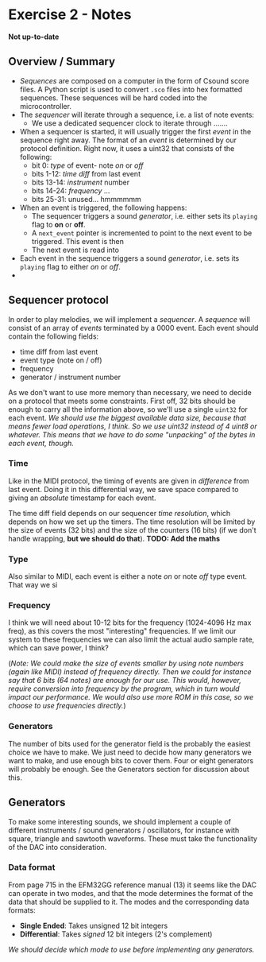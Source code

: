 Exercise 2 - Notes
==================

**Not up-to-date**

Overview / Summary
------------------
- *Sequences* are composed on a computer in the form of Csound score files.
  A Python script is used to convert `.sco` files into hex formatted sequences.
  These sequences will be hard coded into the microcontroller.
- The *sequencer* will iterate through a sequence, i.e. a list of note events:
    + We use a dedicated sequencer clock to iterate through .......
- When a sequencer is started, it will usually trigger the first *event* in the
  sequence right away. The format of an *event* is determined by our protocol
  definition. Right now, it uses a uint32 that consists of the following:
    + bit      0: *type* of event- note *on* or *off*
    + bits  1-12: *time diff* from last event
    + bits 13-14: *instrument* number
    + bits 14-24: *frequency* ...
    + bits 25-31: unused... hmmmmmm
- When an event is triggered, the following happens:
    + The sequencer triggers a sound *generator*, i.e. either sets its `playing`
      flag to **on** or **off**.
    + A `next_event` pointer is incremented to point to the next event to be
      triggered. This event is then 
    + The next event is read into 
- Each event in the sequence triggers a sound *generator*, i.e. sets its
  `playing` flag to either *on* or *off*.
- 

Sequencer protocol
------------------
In order to play melodies, we will implement a *sequencer*. A *sequence* will 
consist of an array of *events* terminated by a 0000 event. Each event should 
contain the following fields:
- time diff from last event
- event type (note on / off)
- frequency
- generator / instrument number

As we don't want to use more memory than necessary, we need to decide on a 
protocol that meets some constraints. First off, 32 bits should be enough to 
carry all the information above, so we'll use a single `uint32` for each event. 
*We should use the biggest available data size, because that means fewer load
operations, I think. So we use uint32 instead of 4 uint8 or whatever. This means
that we have to do some "unpacking" of the bytes in each event, though.*

### Time 
Like in the MIDI protocol, the timing of events are given in *difference* from 
last event. Doing it in this differential way, we save space compared to giving 
an *absolute* timestamp for each event. 

The time diff field depends on our sequencer *time resolution*,
which depends on how we set up the timers. The time resolution will be limited
by the size of events (32 bits) and the size of the counters (16 bits) (if we
don't handle wrapping, **but we should do that**).
**TODO: Add the maths**

### Type
Also similar to MIDI, each event is either a note *on* or note *off* type event. 
That way we si

### Frequency
I think we will need about 10-12 bits for the frequency (1024-4096 Hz max freq),
as this covers the most "interesting" frequencies. If we limit our system to
these frequencies we can also limit the actual audio sample rate, which can save 
power, I think?

(*Note: We could make the size of events smaller by using note numbers (again
like MIDI) instead of frequency directly. Then we could for instance say that 6 
bits (64 notes) are enough for our use. 
This would, however, require conversion into frequency by the program, which in 
turn would impact our performance. We would also use more ROM in this case, so 
we choose to use frequencies directly.*)

### Generators
The number of bits used for the generator field is the probably the easiest 
choice we have to make. We just need to decide how many generators we want to
make, and use enough bits to cover them. Four or eight generators will probably 
be enough. See the Generators section for discussion about this.


Generators
----------
To make some interesting sounds, we should implement a couple of different
instruments / sound generators / oscillators, for instance with square, triangle 
and sawtooth waveforms. These must take the functionality of the DAC into
consideration. 

### Data format
From page 715 in the EFM32GG reference manual (13) it seems like the DAC can
operate in two modes, and that the mode determines the format of the data that 
should be supplied to it. The modes and the corresponding data formats:
- **Single Ended**: Takes unsigned 12 bit integers 
- **Differential**: Takes *signed* 12 bit integers (2's complement)

*We should decide which mode to use before implementing any generators.*


